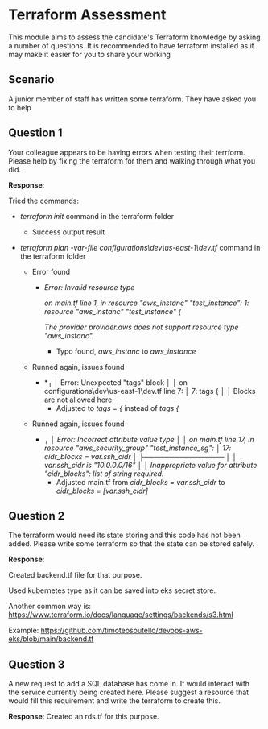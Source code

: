 # Terraform Assessment

This module aims to assess the candidate's Terraform knowledge by asking a number of questions. It is recommended to have terraform installed as it may make it easier for you to share your working

## Scenario

A junior member of staff has written some terraform. They have asked you to help

## Question 1

Your colleague appears to be having errors when testing their terrform. Please help by fixing the terraform for them and walking through what you did.

**Response**:

Tried the commands:

- *terraform init* command in the terraform folder

  - Success output result

- *terraform plan -var-file configurations\dev\us-east-1\dev.tf* command in the terraform folder

  - Error found

    - *Error: Invalid resource type*

        *on main.tf line 1, in resource "aws_instanc" "test_instance":*
         *1: resource "aws_instanc" "test_instance" {*

      *The provider provider.aws does not support resource type "aws_instanc".*

      - Typo found, *aws_instanc* to *aws_instance*

  - Runned again, issues found

    - *╷
      │ Error: Unexpected "tags" block
      │
      │   on configurations\dev\us-east-1\dev.tf line 7:
      │    7: tags {
      │
      │ Blocks are not allowed here.
      - Adjusted to *tags = {* instead of *tags {*

  - Runned again, issues found

    - *╷*
      *│ Error: Incorrect attribute value type*
      *│*
      *│   on main.tf line 17, in resource "aws_security_group" "test_instance_sg":*
      *│   17:     cidr_blocks = var.ssh_cidr*
      *│     ├────────────────*
      *│     │ var.ssh_cidr is "10.0.0.0/16"*
      *│*
      *│ Inappropriate value for attribute "cidr_blocks": list of string required.*
      - Adjusted main.tf from *cidr_blocks = var.ssh_cidr* to *cidr_blocks = [var.ssh_cidr]*

## Question 2

The terraform would need its state storing and this code has not been added. Please write some terraform so that the state can be stored safely.

**Response**:

Created backend.tf file for that purpose.

Used kubernetes type as it can be saved into eks secret store.

Another common way is: https://www.terraform.io/docs/language/settings/backends/s3.html

Example: https://github.com/timoteosoutello/devops-aws-eks/blob/main/backend.tf

## Question 3

A new request to add a SQL database has come in. It would interact with the service currently being created here. Please suggest a resource that would fill this requirement and write the terraform to create this.

**Response**: Created an rds.tf for this purpose.


